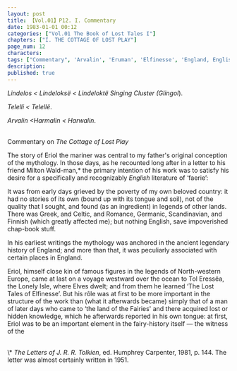 ```yaml
---
layout: post
title: 【Vol.01】P12. I. Commentary
date: 1983-01-01 00:12
categories: ["Vol.01 The Book of Lost Tales I"]
chapters: ["I. THE COTTAGE OF LOST PLAY"]
page_num: 12
characters: 
tags: ["Commentary", 'Arvalin', 'Eruman', 'Elfinesse', 'England, English', 'Eriol', 'Fairies', 'Glingol']
description: 
published: true
---
```


<I>Lindelos      < Lindeloksë < Lindeloktë Singing Cluster (Glingol</I>).

<I>Telelli    < Telellë</I>.

<I>Arvalin     <Harmalin < Harwalin</I>.

<br>
Commentary on <I>The Cottage of Lost Play</I>

The story of Eriol the mariner was central to my father's original conception of the mythology. In those days, as he recounted long after in a letter to his friend Milton Wald-man,\* the primary intention of his work was to satisfy his desire for a specifically and recognizably <I>English</I> literature of ‘faerie’:

It was from early days grieved by the poverty of my own beloved country: it had no stories of its own (bound up with its tongue and soil), not of the quality that I sought, and found (as an ingredient) in legends of other lands. There was Greek, and Celtic, and Romance, Germanic, Scandinavian, and Finnish (which greatly affected me); but nothing English, save impoverished chap-book stuff.

In his earliest writings the mythology was anchored in the ancient legendary history of England; and more than that, it was peculiarly associated with certain places in England.

Eriol, himself close kin of famous figures in the legends of North-western Europe, came at last on a voyage westward over the ocean to Tol Eressëa, the Lonely Isle, where Elves dwelt; and from them he learned ‘The Lost Tales of Elfinesse’. But his rôle was at first to be more important in the structure of the work than (what it afterwards became) simply that of a man of later days who came to ‘the land of the Fairies' and there acquired lost or hidden knowledge, which he afterwards reported in his own tongue: at first, Eriol was to be an important element in the fairy-history itself — the witness of the

<br>
\* <I>The Letters of J. R. R. Tolkien</I>, ed. Humphrey Carpenter, 1981, p. 144. The letter was almost certainly written in 1951.

